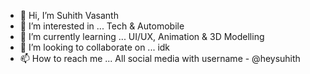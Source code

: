 - 👋 Hi, I’m Suhith Vasanth
- 👀 I’m interested in ... Tech & Automobile
- 🌱 I’m currently learning ... UI/UX, Animation & 3D Modelling
- 💞️ I’m looking to collaborate on ... idk
- 📫 How to reach me ... All social media with username - @heysuhith

<!---
heysuhith/heysuhith is a ✨ special ✨ repository because its `README.md` (this file) appears on your GitHub profile.
You can click the Preview link to take a look at your changes.
--->
